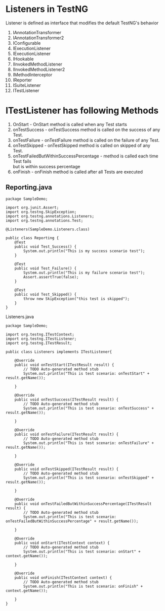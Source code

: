 # Listeners in TestNG

Listener is defined as interface that modifies the default TestNG's behavior

1. IAnnotationTransformer
2. IAnnotationTransformer2
3. IConfigurable
4. IExecutionListener
5. IExecutionListener
6. IHookable
7. IInvokedMethodListener
8. IInvokedMethodListener2
9. IMethodInterceptor
10. IReporter
11. ISuiteListener
12. ITestListener

# ITestListener has following Methods

1. OnStart - OnStart method is called when any Test starts
2. onTestSuccess - onTestSuccess method is called on the success of any Test.
3. onTestFailure - onTestFailure method is called on the failure of any Test.
4. onTestSkipped - onTestSkipped method is called on skipped of any Test.
5. onTestFailedButWithinSuccessPercentage - method is called each time Test fails   
but is within success percentage
6. onFinish - onFinish method is called after all Tests are executed


## Reporting.java
```
package SampleDemo;

import org.junit.Assert;
import org.testng.SkipException;
import org.testng.annotations.Listeners;
import org.testng.annotations.Test;

@Listeners(SampleDemo.Listeners.class)

public class Reporting {
	@Test
	public void Test_Success() {
		System.out.println("This is my success scenario test");
	}
	
	@Test
	public void Test_Failure() {
		System.out.println("This is my failure scenario test");
		Assert.assertTrue(false);
	}
	
	@Test
	public void Test_Skipped() {
		throw new SkipException("this test is skipped");
	}	
}

```



Listeners.java
```
package SampleDemo;

import org.testng.ITestContext;
import org.testng.ITestListener;
import org.testng.ITestResult;

public class Listeners implements ITestListener{

	@Override
	public void onTestStart(ITestResult result) {
		// TODO Auto-generated method stub
		System.out.println("This is test scenario: onTestStart" + result.getName());
		
	}

	@Override
	public void onTestSuccess(ITestResult result) {
		// TODO Auto-generated method stub
		System.out.println("This is test scenario: onTestSuccess" + result.getName());
		
	}

	@Override
	public void onTestFailure(ITestResult result) {
		// TODO Auto-generated method stub
		System.out.println("This is test scenario: onTestFailure" + result.getName());
		
	}

	@Override
	public void onTestSkipped(ITestResult result) {
		// TODO Auto-generated method stub
		System.out.println("This is test scenario: onTestSkipped" + result.getName());
		
	}

	@Override
	public void onTestFailedButWithinSuccessPercentage(ITestResult result) {
		// TODO Auto-generated method stub
		System.out.println("This is test scenario: onTestFailedButWithinSuccessPercentage" + result.getName());
		
	}

	@Override
	public void onStart(ITestContext context) {
		// TODO Auto-generated method stub
		System.out.println("This is test scenario: onStart" + context.getName());
		
	}

	@Override
	public void onFinish(ITestContext context) {
		// TODO Auto-generated method stub
		System.out.println("This is test scenario: onFinish" + context.getName());
		
	}
}
```